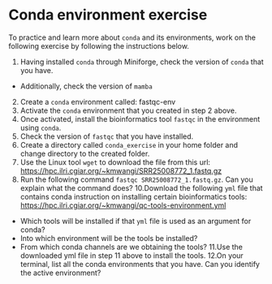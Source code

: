 # Conda environment exercise
To practice and learn more about `conda` and its environments, work on the following exercise by following the instructions below.

1. Having installed `conda` through Miniforge, check the version of `conda` that you have.
  - Additionally, check the version of `mamba`
2. Create a `conda` environment called: fastqc-env
3. Activate the `conda` environment that you created in step 2 above.
4. Once activated, install the bioinformatics tool `fastqc` in the environment using `conda`.
5. Check the version of `fastqc` that you have installed.
6. Create a directory called `conda_exercise` in your home folder and change directory to the created folder.
8. Use the Linux tool `wget` to download the file from this url: https://hpc.ilri.cgiar.org/~kmwangi/SRR25008772_1.fastq.gz
9. Run the following command `fastqc SRR25008772_1.fastq.gz`. Can you explain what the command does?
10.Download the following `yml` file that contains conda instruction on installing certain bioinformatics tools: https://hpc.ilri.cgiar.org/~kmwangi/qc-tools-environment.yml
  - Which tools will be installed if that `yml` file is used as an argument for conda?
  - Into which environment will be the tools be installed?
  - From which conda channels are we obtaining the tools?
11.Use the downloaded yml file in step 11 above to install the tools.
12.On your terminal, list all the conda environments that you have. Can you identify the active environment?

